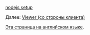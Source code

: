 [nodejs setup](viewer/php.md ':include :type=markdown')

Далее: [Viewer (со стороны клиента)](viewer/2legged/ui)

[Эта страница на английском языке](https://learnforge.autodesk.io/#/viewer/2legged/php).
